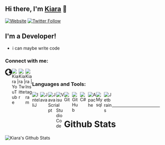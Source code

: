 ## Hi there, I'm [Kiara](https://kiara.dog) 👋

[![Website](https://img.shields.io/website?label=kiara.dog&style=for-the-badge&url=https://kiara.dog)](https://kiara.dog)
[![Twitter Follow](https://img.shields.io/twitter/follow/Kiara_HD?color=1DA1F2&logo=twitter&style=for-the-badge)](https://twitter.com/intent/follow?original_referer=https%3A%2F%2Fgithub.com%2FKiara_HD&screen_name=Kiara_HD)

## I'm a Developer!

- i can maybe write code

### Connect with me:

[<img align="left" alt="kiara.dog" width="22px" src="https://raw.githubusercontent.com/iconic/open-iconic/master/svg/globe.svg" />][website]
[<img align="left" alt="Kiara | YouTube" width="22px" src="https://cdn.jsdelivr.net/npm/simple-icons@v3/icons/youtube.svg" />][youtube]
[<img align="left" alt="Kiara | Twitter" width="22px" src="https://cdn.jsdelivr.net/npm/simple-icons@v3/icons/twitter.svg" />][twitter]
[<img align="left" alt="Kiara | Instagram" width="22px" src="https://cdn.jsdelivr.net/npm/simple-icons@v3/icons/instagram.svg" />][instagram]

<br />

### Languages and Tools:

<img align="left" alt="IntelliJ" width="26px" src="https://simpleicons.org/icons/intellijidea.svg" />
<img align="left" alt="Java" width="26px" src="https://simpleicons.org/icons/java.svg" />
<img align="left" alt="JavaScript" width="26px" src="https://simpleicons.org/icons/javascript.svg" />
<img align="left" alt="Visual Studio Code" width="26px" src="https://simpleicons.org/icons/visualstudiocode.svg" />
<img align="left" alt="Git" width="26px" src="https://simpleicons.org/icons/git.svg" />
<img align="left" alt="GitHub" width="26px" src="https://simpleicons.org/icons/github.svg" />
<img align="left" alt="C#" width="26px" src="https://simpleicons.org/icons/csharp.svg" />
<img align="left" alt="Apache" width="26px" src="https://simpleicons.org/icons/apache.svg" />
<img align="left" alt="Mysql" width="26px" src="https://simpleicons.org/icons/mysql.svg" />
<img align="left" alt="Jetbrains" width="26px" src="https://simpleicons.org/icons/jetbrains.svg" />

<br />
<br />

---

#    Github Stats
  <img align="left" alt="Kiara's Github Stats" src="https://github-readme-stats.codestackr.vercel.app/api?username=KiaraHD&show_icons=true&hide_border=true" />


[website]: https://kiara.dog
[twitter]: https://twitter.com/Kiara_HD
[youtube]: https://youtube.com/channel/UCF9IoGeQa-AN-BRbcV0xZrA
[instagram]: https://instagram.com/_Kiara_k_
